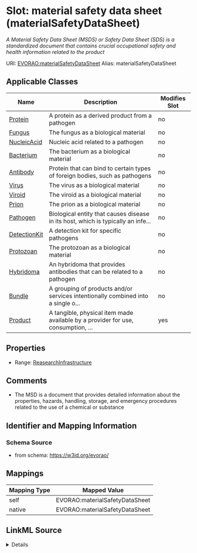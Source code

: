 

# Slot: material safety data sheet (materialSafetyDataSheet) 


_A Material Safety Data Sheet (MSDS) or Safety Data Sheet (SDS) is a standardized document that contains crucial occupational safety and health information related to the product_





URI: [EVORAO:materialSafetyDataSheet](https://w3id.org/evorao/materialSafetyDataSheet)
Alias: materialSafetyDataSheet

<!-- no inheritance hierarchy -->





## Applicable Classes

| Name | Description | Modifies Slot |
| --- | --- | --- |
| [Protein](Protein.md) | A protein as a derived product from a pathogen |  no  |
| [Fungus](Fungus.md) | The fungus as a biological material |  no  |
| [NucleicAcid](NucleicAcid.md) | Nucleic acid related to a pathogen |  no  |
| [Bacterium](Bacterium.md) | The bacterium as a biological material |  no  |
| [Antibody](Antibody.md) | Protein that can bind to certain types of foreign bodies, such as pathogens |  no  |
| [Virus](Virus.md) | The virus as a biological material |  no  |
| [Viroid](Viroid.md) | The viroid as a biological material |  no  |
| [Prion](Prion.md) | The prion as a biological material |  no  |
| [Pathogen](Pathogen.md) | Biological entity that causes disease in its host, which is typically an infe... |  no  |
| [DetectionKit](DetectionKit.md) | A detection kit for specific pathogens |  no  |
| [Protozoan](Protozoan.md) | The protozoan as a biological material |  no  |
| [Hybridoma](Hybridoma.md) | An hybridoma that provides antibodies that can be related to a pathogen |  no  |
| [Bundle](Bundle.md) | A grouping of products and/or services intentionally combined into a single o... |  no  |
| [Product](Product.md) | A tangible, physical item made available by a provider for use, consumption, ... |  yes  |







## Properties

* Range: [ReasearchInfrastructure](ReasearchInfrastructure.md)





## Comments

* The MSD  is a document that provides detailed information about the properties, hazards, handling, storage, and emergency procedures related to the use of a chemical or substance

## Identifier and Mapping Information







### Schema Source


* from schema: https://w3id.org/evorao/




## Mappings

| Mapping Type | Mapped Value |
| ---  | ---  |
| self | EVORAO:materialSafetyDataSheet |
| native | EVORAO:materialSafetyDataSheet |




## LinkML Source

<details>
```yaml
name: materialSafetyDataSheet
description: A Material Safety Data Sheet (MSDS) or Safety Data Sheet (SDS) is a standardized
  document that contains crucial occupational safety and health information related
  to the product
title: material safety data sheet
comments:
- The MSD  is a document that provides detailed information about the properties,
  hazards, handling, storage, and emergency procedures related to the use of a chemical
  or substance
from_schema: https://w3id.org/evorao/
rank: 1000
alias: materialSafetyDataSheet
domain_of:
- Product
range: ReasearchInfrastructure
required: false
multivalued: false

```
</details>